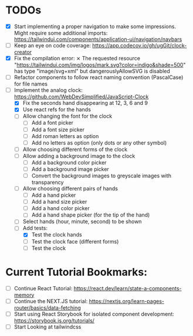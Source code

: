 # TODOs

- [x] Start implementing a proper navigation to make some impressions. Might require some additional imports: https://tailwindui.com/components/application-ui/navigation/navbars
- [ ] Keep an eye on code coverage: https://app.codecov.io/gh/ugGit/clock-creator
- [x] Fix the compilation error: ⨯ The requested resource "https://tailwindui.com/img/logos/mark.svg?color=indigo&shade=500" has type "image/svg+xml" but dangerouslyAllowSVG is disabled
- [ ] Refactor components to follow react naming convention (PascalCase) for file names
- [ ] Implement the analog clock: https://github.com/WebDevSimplified/JavaScript-Clock
  - [x] Fix the seconds hand disappearing at 12, 3, 6 and 9
  - [x] Use react refs for the hands
  - [ ] Allow changing the font for the clock
    - [ ] Add a font picker
    - [ ] Add a font size picker
    - [ ] Add roman letters as option
    - [ ] Add no letters as option (only dots or any other symbol)
  - [ ] Allow choosing different forms of the clock
  - [ ] Allow adding a background image to the clock
    - [ ] Add a background color picker
    - [ ] Add a background image picker
    - [ ] Convert the background images to greyscale images with transparency
  - [ ] Allow choosing different pairs of hands
    - [ ] Add a hand picker
    - [ ] Add a hand size picker
    - [ ] Add a hand color picker
    - [ ] Add a hand shape picker (for the tip of the hand)
  - [ ] Select hands (hour, minute, second) to be shown
  - [ ] Add tests:
    - [x] Test the clock hands
    - [ ] Test the clock face (different forms)
    - [ ] Test the clock

# Current Tutorial Bookmarks:

- [ ] Continue React Tutorial: https://react.dev/learn/state-a-components-memory
- [ ] Continue the NEXT.JS tutorial: https://nextjs.org/learn-pages-router/basics/data-fetching
- [ ] Start using React Storybook for isolated component development: https://storybook.js.org/tutorials/
- [ ] Start Looking at tailwindcss
